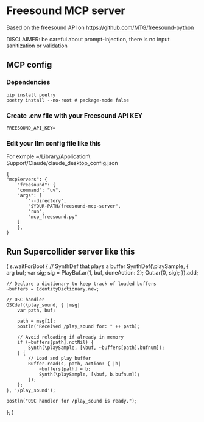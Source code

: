 # Freesound MCP server

Based on the freesound API on https://github.com/MTG/freesound-python

DISCLAIMER: be careful about prompt-injection, there is no input sanitization or validation

## MCP config
### Dependencies

    pip install poetry
    poetry install --no-root # package-mode false


### Create .env file with your Freesound API KEY

    FREESOUND_API_KEY=

### Edit your llm config file like this

For exmple ~/Library/Application\ Support/Claude/claude_desktop_config.json

    {
    "mcpServers": {
        "freesound": {
        "command": "uv",
        "args": [
            "--directory",
            "$YOUR-PATH/freesound-mcp-server",
            "run",
            "mcp_freesound.py"
        ]
        },
    }

## Run Supercollider server like this

(
s.waitForBoot {
    // SynthDef that plays a buffer
    SynthDef(\playSample, {
        arg buf;
        var sig;
        sig = PlayBuf.ar(1, buf, doneAction: 2);
        Out.ar(0, sig);
    }).add;

    // Declare a dictionary to keep track of loaded buffers
    ~buffers = IdentityDictionary.new;

    // OSC handler
    OSCdef(\play_sound, { |msg|
        var path, buf;

        path = msg[1];
        postln("Received /play_sound for: " ++ path);

        // Avoid reloading if already in memory
        if (~buffers[path].notNil) {
            Synth(\playSample, [\buf, ~buffers[path].bufnum]);
        } {
            // Load and play buffer
            Buffer.read(s, path, action: { |b|
                ~buffers[path] = b;
                Synth(\playSample, [\buf, b.bufnum]);
            });
        };
    }, '/play_sound');

    postln("OSC handler for /play_sound is ready.");
};
)